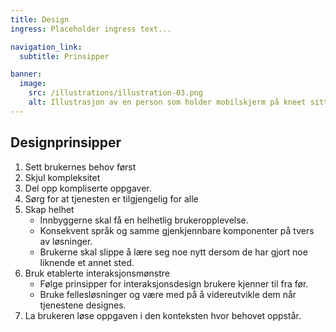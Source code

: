 ```yaml
---
title: Design
ingress: Placeholder ingress text...

navigation_link:
  subtitle: Prinsipper

banner:
  image:
    src: /illustrations/illustration-03.png
    alt: Illustrasjon av en person som holder mobilskjerm på kneet sitt
---
```


## Designprinsipper

1. Sett brukernes behov først
2. Skjul kompleksitet
3. Del opp kompliserte oppgaver.
4. Sørg for at tjenesten er tilgjengelig for alle
5. Skap helhet
   - Innbyggerne skal få en helhetlig brukeropplevelse.
   - Konsekvent språk og samme gjenkjennbare komponenter på tvers av løsninger.
   - Brukerne skal slippe å lære seg noe nytt dersom de har gjort noe liknende et annet sted.
6. Bruk etablerte interaksjonsmønstre
   - Følge prinsipper for interaksjonsdesign brukere kjenner til fra før.
   - Bruke fellesløsninger og være med på å videreutvikle dem når tjenestene designes.
7. La brukeren løse oppgaven i den konteksten hvor behovet oppstår.
